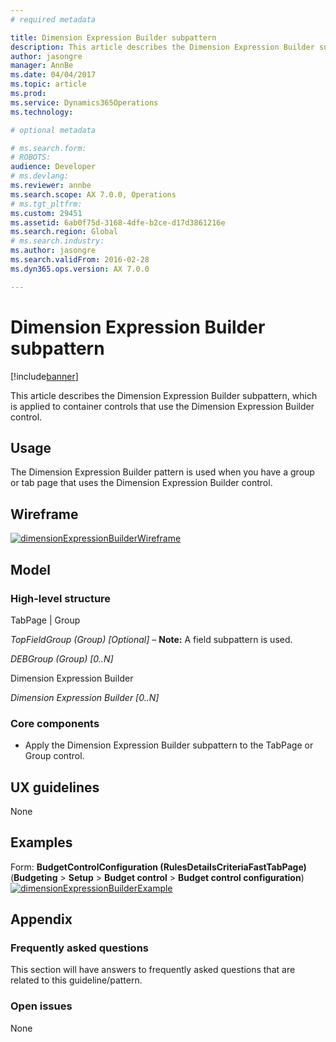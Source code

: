 ```yaml
---
# required metadata

title: Dimension Expression Builder subpattern
description: This article describes the Dimension Expression Builder subpattern, which is applied to container controls that use the Dimension Expression Builder control.  
author: jasongre
manager: AnnBe
ms.date: 04/04/2017
ms.topic: article
ms.prod: 
ms.service: Dynamics365Operations
ms.technology: 

# optional metadata

# ms.search.form: 
# ROBOTS: 
audience: Developer
# ms.devlang: 
ms.reviewer: annbe
ms.search.scope: AX 7.0.0, Operations
# ms.tgt_pltfrm: 
ms.custom: 29451
ms.assetid: 6ab0f75d-3168-4dfe-b2ce-d17d3861216e
ms.search.region: Global
# ms.search.industry: 
ms.author: jasongre
ms.search.validFrom: 2016-02-28
ms.dyn365.ops.version: AX 7.0.0

---
```


# Dimension Expression Builder subpattern

[!include[banner](../includes/banner.md)]


This article describes the Dimension Expression Builder subpattern, which is applied to container controls that use the Dimension Expression Builder control.  

Usage
-----

The Dimension Expression Builder pattern is used when you have a group or tab page that uses the Dimension Expression Builder control.

## Wireframe
[![dimensionExpressionBuilderWireframe](./media/dimensionexpressionbuilderwireframe.png)](./media/dimensionexpressionbuilderwireframe.png)

## Model
### High-level structure

TabPage | Group

*TopFieldGroup (Group) \[Optional\]* – **Note:** A field subpattern is used.

*DEBGroup (Group) \[0..N\]*

Dimension Expression Builder

*Dimension Expression Builder \[0..N\]*

### Core components

-   Apply the Dimension Expression Builder subpattern to the TabPage or Group control.

## UX guidelines
None

## Examples
Form: **BudgetControlConfiguration (RulesDetailsCriteriaFastTabPage)** (**Budgeting** &gt; **Setup** &gt; **Budget control** &gt; **Budget control configuration**) [![dimensionExpressionBuilderExample](./media/dimensionexpressionbuilderexample.png)](./media/dimensionexpressionbuilderexample.png)

## Appendix
### Frequently asked questions

This section will have answers to frequently asked questions that are related to this guideline/pattern.

### Open issues

None



